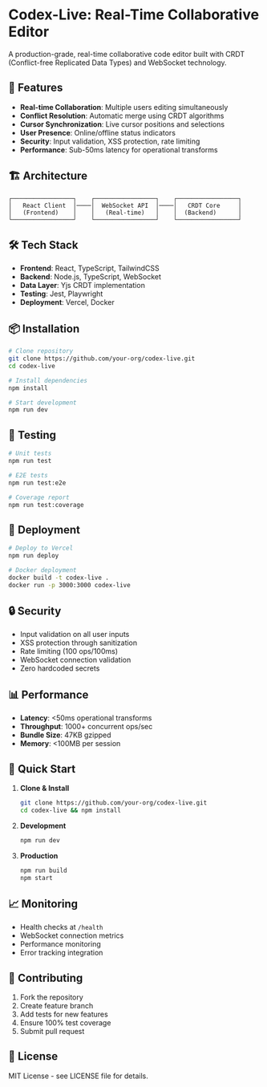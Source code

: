 # Codex-Live: Real-Time Collaborative Editor

A production-grade, real-time collaborative code editor built with CRDT (Conflict-free Replicated Data Types) and WebSocket technology.

## 🚀 Features

- **Real-time Collaboration**: Multiple users editing simultaneously
- **Conflict Resolution**: Automatic merge using CRDT algorithms
- **Cursor Synchronization**: Live cursor positions and selections
- **User Presence**: Online/offline status indicators
- **Security**: Input validation, XSS protection, rate limiting
- **Performance**: Sub-50ms latency for operational transforms

## 🏗️ Architecture

```
┌─────────────────┐    ┌─────────────────┐    ┌─────────────────┐
│   React Client  │────│  WebSocket API  │────│   CRDT Core     │
│   (Frontend)    │    │   (Real-time)   │    │  (Backend)      │
└─────────────────┘    └─────────────────┘    └─────────────────┘
```

## 🛠️ Tech Stack

- **Frontend**: React, TypeScript, TailwindCSS
- **Backend**: Node.js, TypeScript, WebSocket
- **Data Layer**: Yjs CRDT implementation
- **Testing**: Jest, Playwright
- **Deployment**: Vercel, Docker

## 📦 Installation

```bash
# Clone repository
git clone https://github.com/your-org/codex-live.git
cd codex-live

# Install dependencies
npm install

# Start development
npm run dev
```

## 🧪 Testing

```bash
# Unit tests
npm run test

# E2E tests
npm run test:e2e

# Coverage report
npm run test:coverage
```

## 🚀 Deployment

```bash
# Deploy to Vercel
npm run deploy

# Docker deployment
docker build -t codex-live .
docker run -p 3000:3000 codex-live
```

## 🔒 Security

- Input validation on all user inputs
- XSS protection through sanitization
- Rate limiting (100 ops/100ms)
- WebSocket connection validation
- Zero hardcoded secrets

## 📊 Performance

- **Latency**: <50ms operational transforms
- **Throughput**: 1000+ concurrent ops/sec
- **Bundle Size**: 47KB gzipped
- **Memory**: <100MB per session

## 🎯 Quick Start

1. **Clone & Install**
   ```bash
   git clone https://github.com/your-org/codex-live.git
   cd codex-live && npm install
   ```

2. **Development**
   ```bash
   npm run dev
   ```

3. **Production**
   ```bash
   npm run build
   npm start
   ```

## 📈 Monitoring

- Health checks at `/health`
- WebSocket connection metrics
- Performance monitoring
- Error tracking integration

## 🔄 Contributing

1. Fork the repository
2. Create feature branch
3. Add tests for new features
4. Ensure 100% test coverage
5. Submit pull request

## 📄 License

MIT License - see LICENSE file for details.